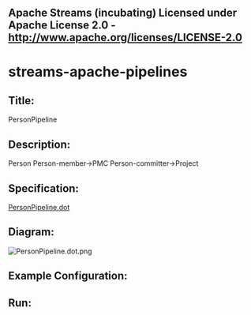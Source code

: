 Apache Streams (incubating)
Licensed under Apache License 2.0 - http://www.apache.org/licenses/LICENSE-2.0
--------------------------------------------------------------------------------

streams-apache-pipelines
==============================

Title:
-----------------

PersonPipeline

Description:
-----------------

Person
Person-member->PMC
Person-committer->Project

Specification:
-----------------

[PersonPipeline.dot](PersonPipeline.dot "PersonPipeline.dot" )

Diagram:
-----------------

![PersonPipeline.dot.png](./PersonPipeline.dot.png?raw=true)

Example Configuration:
----------------------


Run:
--------

